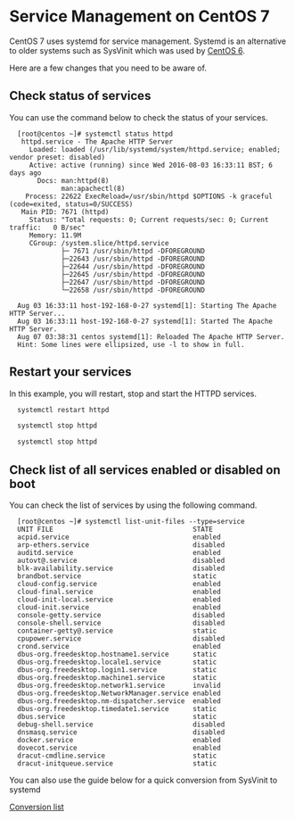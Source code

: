 # Service Management on CentOS 7

CentOS 7 uses systemd for service management. Systemd is an alternative to older systems such as SysVinit which was used by [CentOS 6](/linux/basics/services_centos6).

Here are a few changes that you need to be aware of.


## Check status of services

You can use the command below to check the status of your services.

```console
  [root@centos ~]# systemctl status httpd
   httpd.service - The Apache HTTP Server
     Loaded: loaded (/usr/lib/systemd/system/httpd.service; enabled; vendor preset: disabled)
     Active: active (running) since Wed 2016-08-03 16:33:11 BST; 6 days ago
       Docs: man:httpd(8)
             man:apachectl(8)
    Process: 22622 ExecReload=/usr/sbin/httpd $OPTIONS -k graceful (code=exited, status=0/SUCCESS)
   Main PID: 7671 (httpd)
     Status: "Total requests: 0; Current requests/sec: 0; Current traffic:   0 B/sec"
     Memory: 11.9M
     CGroup: /system.slice/httpd.service
             ├─ 7671 /usr/sbin/httpd -DFOREGROUND
             ├─22643 /usr/sbin/httpd -DFOREGROUND
             ├─22644 /usr/sbin/httpd -DFOREGROUND
             ├─22645 /usr/sbin/httpd -DFOREGROUND
             ├─22647 /usr/sbin/httpd -DFOREGROUND
             └─22658 /usr/sbin/httpd -DFOREGROUND

  Aug 03 16:33:11 host-192-168-0-27 systemd[1]: Starting The Apache HTTP Server...
  Aug 03 16:33:11 host-192-168-0-27 systemd[1]: Started The Apache HTTP Server.
  Aug 07 03:38:31 centos systemd[1]: Reloaded The Apache HTTP Server.
  Hint: Some lines were ellipsized, use -l to show in full.
```


## Restart your services

In this example, you will restart, stop and start the HTTPD services.

```bash
  systemctl restart httpd
```

```bash
  systemctl stop httpd
```

```bash
  systemctl stop httpd
```


## Check list of all services enabled or disabled on boot

You can check the list of services by using the following command.

```console
  [root@centos ~]# systemctl list-unit-files --type=service
  UNIT FILE                                   STATE   
  acpid.service                               enabled
  arp-ethers.service                          disabled
  auditd.service                              enabled
  autovt@.service                             disabled
  blk-availability.service                    disabled
  brandbot.service                            static  
  cloud-config.service                        enabled
  cloud-final.service                         enabled
  cloud-init-local.service                    enabled
  cloud-init.service                          enabled
  console-getty.service                       disabled
  console-shell.service                       disabled
  container-getty@.service                    static  
  cpupower.service                            disabled
  crond.service                               enabled
  dbus-org.freedesktop.hostname1.service      static  
  dbus-org.freedesktop.locale1.service        static  
  dbus-org.freedesktop.login1.service         static  
  dbus-org.freedesktop.machine1.service       static  
  dbus-org.freedesktop.network1.service       invalid
  dbus-org.freedesktop.NetworkManager.service enabled
  dbus-org.freedesktop.nm-dispatcher.service  enabled
  dbus-org.freedesktop.timedate1.service      static  
  dbus.service                                static  
  debug-shell.service                         disabled
  dnsmasq.service                             disabled
  docker.service                              enabled
  dovecot.service                             enabled
  dracut-cmdline.service                      static  
  dracut-initqueue.service                    static  
```


You can also use the guide below for a quick conversion from SysVinit to systemd

[Conversion list](https://fedoraproject.org/wiki/SysVinit_to_Systemd_Cheatsheet)
